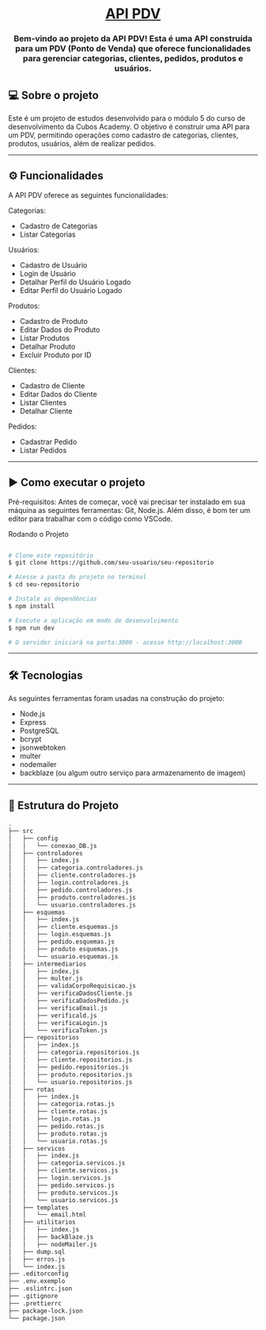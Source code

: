 <h1 align="center">
    <a href="#" alt="API PDV"> API PDV </a>
</h1>
<h3 align="center">
    Bem-vindo ao projeto da API PDV! Esta é uma API construída para um PDV (Ponto de Venda) que oferece funcionalidades para gerenciar categorias, clientes, pedidos, produtos e usuários.
</h3>

## 💻 Sobre o projeto
Este é um projeto de estudos desenvolvido para o módulo 5 do curso de desenvolvimento da Cubos Academy. O objetivo é construir uma API para um PDV, permitindo operações como cadastro de categorias, clientes, produtos, usuários, além de realizar pedidos.

---

## ⚙️ Funcionalidades
A API PDV oferece as seguintes funcionalidades:

Categorias:
- Cadastro de Categorias
- Listar Categorias

Usuários:
- Cadastro de Usuário
- Login de Usuário
- Detalhar Perfil do Usuário Logado
- Editar Perfil do Usuário Logado

Produtos:
- Cadastro de Produto
- Editar Dados do Produto
- Listar Produtos
- Detalhar Produto
- Excluir Produto por ID

Clientes:
- Cadastro de Cliente
- Editar Dados do Cliente
- Listar Clientes
- Detalhar Cliente

Pedidos:
- Cadastrar Pedido
- Listar Pedidos

---

## ▶️ Como executar o projeto
Pré-requisitos:
Antes de começar, você vai precisar ter instalado em sua máquina as seguintes ferramentas:
Git, Node.js.
Além disso, é bom ter um editor para trabalhar com o código como VSCode.

Rodando o Projeto
```bash

# Clone este repositório
$ git clone https://github.com/seu-usuario/seu-repositorio

# Acesse a pasta do projeto no terminal
$ cd seu-repositorio

# Instale as dependências
$ npm install

# Execute a aplicação em modo de desenvolvimento
$ npm run dev

# O servidor iniciará na porta:3000 - acesse http://localhost:3000

```

---

## 🛠 Tecnologias
As seguintes ferramentas foram usadas na construção do projeto:

- Node.js
- Express
- PostgreSQL
- bcrypt
- jsonwebtoken
- multer
- nodemailer
- backblaze (ou algum outro serviço para armazenamento de imagem)

---

## 🧱 Estrutura do Projeto

```sh
.
├── src
│   ├── config
│   │   └── conexao_DB.js
│   ├── controladores
│   │   ├── index.js
│   │   ├── categoria.controladores.js
│   │   ├── cliente.controladores.js
│   │   ├── login.controladores.js
│   │   ├── pedido.controladores.js
│   │   ├── produto.controladores.js
│   │   └── usuario.controladores.js
│   ├── esquemas
│   │   ├── index.js
│   │   ├── cliente.esquemas.js
│   │   ├── login.esquemas.js
│   │   ├── pedido.esquemas.js
│   │   ├── produto esquemas.js
│   │   └── usuario.esquemas.js
│   ├── intermediarios
│   │   ├── index.js
│   │   ├── multer.js
│   │   ├── validaCorpoRequisicao.js
│   │   ├── verificaDadosCliente.js
│   │   ├── verificaDadosPedido.js
│   │   ├── verificaEmail.js
│   │   ├── verificald.js
│   │   ├── verificaLogin.js
│   │   └── verificaToken.js
│   ├── repositorios
│   │   ├── index.js
│   │   ├── categoria.repositorios.js
│   │   ├── cliente.repositorios.js
│   │   ├── pedido.repositorios.js
│   │   ├── produto.repositorios.js
│   │   └── usuario.repositorios.js
│   ├── rotas
│   │   ├── index.js
│   │   ├── categoria.rotas.js
│   │   ├── cliente.rotas.js
│   │   ├── login.rotas.js
│   │   ├── pedido.rotas.js
│   │   ├── produto.rotas.js
│   │   └── usuario.rotas.js
│   ├── servicos
│   │   ├── index.js
│   │   ├── categoria.servicos.js
│   │   ├── cliente.servicos.js
│   │   ├── login.servicos.js
│   │   ├── pedido.servicos.js
│   │   ├── produto.servicos.js
│   │   └── usuario.servicos.js
│   ├── templates
│   │   └── email.html
│   ├── utilitarios
│   │   ├── index.js
│   │   ├── backBlaze.js
│   │   ├── nodeMailer.js
│   ├── dump.sql
│   ├── erros.js
│   └── index.js
├── .editorconfig
├── .env.exemplo
├── .eslintrc.json
├── .gitignore
├── .prettierrc
├── package-lock.json
└── package.json


```
